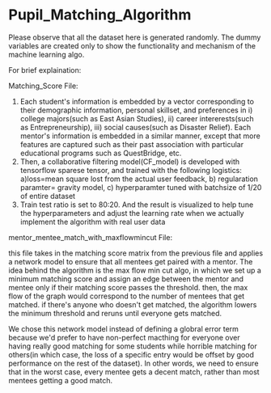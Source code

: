 # Pupil_Matching_Algorithm

Please observe that all the dataset here is generated randomly. The dummy variables
are created only to show the functionality and mechanism of the machine learning
algo.

For brief explaination:

Matching_Score File:
1) Each student's information is embedded by a vector corresponding to their demographic information, personal skillset, and preferences in i) college majors(such as East Asian Studies), ii) career intererests(such as Entrepreneurship), iii) social causes(such as Disaster Relief). Each mentor's information is embedded in a similar manner, except that more features are captured such as their past association with particular educational programs such as QuestBridge, etc.
2) Then, a collaborative filtering model(CF_model) is developed with tensorflow sparese tensor, and trained with the following logistics: a)loss=mean square lost from the actual user feedback, b) regularation paramter= gravity model, c) hyperparamter tuned with batchsize of 1/20 of entire dataset
3) Train test ratio is set to 80:20. And the result is visualized to help tune the hyperparameters and adjust the learning rate when we actually implement the algorithm with real user data

mentor_mentee_match_with_maxflowmincut File:

this file takes in the matching score matrix from the previous file and applies a
network model to ensure that all mentees get paired with a mentor. The idea behind
the algorithm is the max flow min cut algo, in which we set up a minimum matching
score and assign an edge between the mentor and mentee only if their matching score
passes the threshold. then, the max flow of the graph would correspond to the
number of mentees that get matched. if there's anyone who doesn't get matched, the
algorithm lowers the minimum threshold and reruns until everyone gets matched.

We chose this network model instead of defining a globral error term because we'd prefer to have non-perfect macthing for everyone over having really good matching for some students while horrible matching for others(in which case, the loss of a specific entry would be offset by good performance on the rest of the dataset). In other words, we need to ensure that in the worst case, every mentee gets a decent match, rather than most mentees getting a good match.


 

